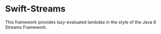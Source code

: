 # Swift-Streams
This framework provides lazy-evaluated lambdas in the style of the Java 8 Streams Framework.
